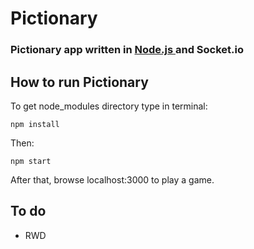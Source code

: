
# Pictionary #
### Pictionary app written in [Node.js ](https://nodejs.org/en/)and Socket.io ###
##  How to run Pictionary
To get node_modules directory type in terminal:

	npm install
Then: 

	npm start

After that, browse localhost:3000 to play a game.


##  To do
 - RWD
